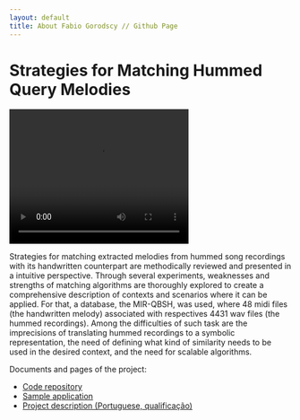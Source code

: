 ```yaml
---
layout: default
title: About Fabio Gorodscy // Github Page
---
```


# Strategies for Matching Hummed Query Melodies

<html> 
  <video width="320" height="240" controls>
    <source src="qbh.mp4" type="video/mp4">
    Your browser does not support the video tag.
  </video> 
<p>Strategies for matching extracted melodies from hummed song recordings with its handwritten counterpart are methodically reviewed and presented in a intuitive perspective.
Through several experiments, weaknesses and strengths of matching algorithms are thoroughly explored to create a comprehensive description of contexts and scenarios where it can be applied. 
For that, a database, the MIR-QBSH, was used, where 48 midi files (the handwritten melody) associated with respectives 4431 wav files (the hummed recordings).
Among the difficulties of such task are the imprecisions of translating hummed recordings to a symbolic representation, the need of defining what kind of similarity needs to be used in the desired context, and the need for scalable algorithms.</p>
</html>

Documents and pages of the project:

* [Code repository](https://github.com/fabiogoro/qbh)
* [Sample application](https://qbh.pidois.tk:8080)
* [Project description (Portuguese, qualificação)](https://www.ime.usp.br/~fabiog/quali.pdf)
